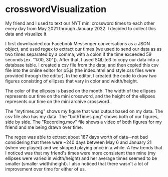 # crosswordVisualization
My friend and I used to text our NYT mini crossword times to each other every day from May 2021 through January 2022. I decided to collect this data and visualize it. 

I first downloaded our Facebook Messenger conversations as a JSON object, and used regex to extract our times (we used to send our data as as two times separated by a comma, with a colon if the time exceeded 59 seconds [ex. "1:00, 30"]). After that, I used SQLite3 to copy our data into a database table. I created a csv file from the data, and then copied this csv file into the online editor for p5.js (the index.html and style.css files were provided through the editor). In the editor, I created the code to draw two figures consisting of ellipses that vary in color and width/height. 

The color of the ellipses is based on the month. The width of the ellipses represents our time on the mini crossword, and the height of the ellipses represents our time on the mini archive crossword. 

The "mytimes.png" shows my figure that was output based on my data. The csv file also has my data. The "bothTimes.png" shows both of our figures, side by side. The "Recording.mov" file shows a video of both figures for my friend and me being drawn over time.

The regex was able to extract about 187 days worth of data--not bad considering that there were ~240 days between May 6 and January 21 (when we played) and we skipped playing once in a while. A few trends that I noticed was that my friend's times were more consistent than mine (my ellipses were varied in width/height) and her average times seemed to be smaller (smaller width/height). I also noticed that there wasn't a lot of improvement over time for either of us.
